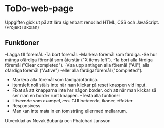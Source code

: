# ToDo-web-page
Uppgiften gick ut på att lära sig enbart renodlad HTML, CSS och JavaScript. 
(Projekt i skolan)
## Funktioner
-Lägga till föremål.
-Ta bort föremål.
-Markera föremål som färdiga.
-Se hur många ofärdiga föremål som återstår ("X items left").
-Ta bort alla färdiga föremål ("Clear completed").
-Visa upp antingen alla föremål ("All"), alla ofärdiga föremål ("Active") 
-eller alla färdiga föremål ("Completed").
- Markera alla föremål som färdiga/ofärdiga.
- itemsleft noll ställs inte när man klickar på reset knappen vid input.
- Fixat så att knapparna inte har någon border. och att när man klickar så ser man en border runt knappen.
-Testa alla funtioner
- Utseende som exampel, css, GUI beteende, ikoner, effekter
- Responsivess
- Man kan inte mata in en tom sträng eller med mellanrum.
  


Utvecklad av Novak Bubanja och Phatchari Jansson
